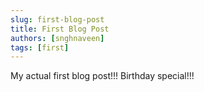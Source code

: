 ```yaml
---
slug: first-blog-post
title: First Blog Post
authors: [snghnaveen]
tags: [first]
---
```


My actual first blog post!!! Birthday special!!!